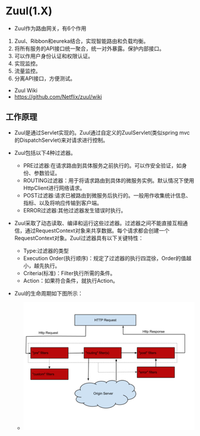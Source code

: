# Zuul(1.X)

- Zuul作为路由网关，有6个作用
1. Zuul、Ribbon和eureka结合，实现智能路由和负载均衡。
2. 将所有服务的API接口统一聚合，统一对外暴露。保护内部接口。
3. 可以作用户身份认证和权限认证。
4. 实现监控。
5. 流量监控。
6. 分离API接口，方便测试。
- Zuul Wiki
- https://github.com/Netflix/zuul/wiki
## 工作原理
- Zuul是通过Servlet实现的。Zuul通过自定义的ZuulServlet(类似spring mvc的DispatchServlet)来对请求进行控制。
- Zuul包括以下4种过滤器。
    - PRE过滤器:在请求路由到具体服务之前执行的。可以作安全验证，如身份、参数验证。
    - ROUTING过滤器：用于将请求路由到具体的微服务实例。默认情况下使用HttpClient进行网络请求。
    - POST过滤器:请求已被路由到微服务后执行的。一般用作收集统计信息、指标、以及将响应传输到客户端。
    - ERROR过滤器:其他过滤器发生错误时执行。

- Zuul采取了动态读取、编译和运行这些过滤器。过滤器之间不能直接互相通信，通过RequestContext对象来共享数据。每个请求都会创建一个RequestContext对象。Zuul过滤器具有以下关键特性：
    - Type:过滤器的类型
    - Execution Order(执行顺序)：规定了过滤器的执行四混徐，Order的值越小，越先执行。
    - Criteria(标准)：Filter执行所需的条件。
    - Action：如果符合条件，就执行Action。

- Zuul的生命周期如下图所示：
    - ![](image/zuulStructure.png)




